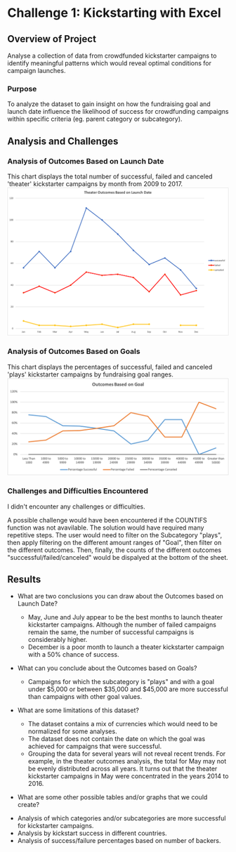 # Challenge 1: Kickstarting with Excel

## Overview of Project
Analyse a collection of data from crowdfunded kickstarter campaigns to identify meaningful patterns which would reveal optimal conditions for campaign launches.

### Purpose
To analyze the dataset to gain insight on how the fundraising goal and launch date influence the likelihood of success for crowdfunding campaigns within specific criteria (eg. parent category or subcategory).

## Analysis and Challenges
        
        
### Analysis of Outcomes Based on Launch Date
   This chart displays the total number of successful, failed and canceled 'theater' kickstarter campaigns by month from 2009 to 2017. 
   ![Theater_Outcomes_vs_Launch](https://github.com/Hala-INTJ/Kickstarter-analysis/blob/main/Theater_Outcomes_vs_Launch.png)

### Analysis of Outcomes Based on Goals
   This chart displays the percentages of successful, failed and canceled 'plays' kickstarter campaigns by fundraising goal ranges.
   ![Outcomes_vs_Goals](https://github.com/Hala-INTJ/Kickstarter-analysis/blob/main/Outcomes_vs_Goals.png)
    
### Challenges and Difficulties Encountered
I didn't encounter any challenges or difficulties. 

A possible challenge would have been encountered if the COUNTIFS function was not avavilable. The solution would have required many repetitive steps. The user would need to filter on the Subcategory "plays", then apply filtering on the different amount ranges of "Goal", then filter on the different outcomes. Then, finally, the counts of the different outcomes "successful/failed/canceled" would be dispalyed at the bottom of the sheet.    

## Results

- What are two conclusions you can draw about the Outcomes based on Launch Date?
   * May, June and July appear to be the best months to launch theater kickstarter campaigns. Although the number of failed campaigns remain the same, the number of successful campaigns is considerably higher.
   * December is a poor month to launch a theater kickstarter campaign with a 50% chance of success.  

- What can you conclude about the Outcomes based on Goals?
   * Campaigns for which the subcategory is "plays" and with a goal under $5,000 or between $35,000 and $45,000 are more successful than campaigns with other goal values.
    
- What are some limitations of this dataset?
    * The dataset contains a mix of currencies which would need to be normalized for some analyses.
    * The dataset does not contain the date on which the goal was achieved for campaigns that were successful.
    * Grouping the data for several years will not reveal recent trends. For example, in the theater outcomes analysis, the total for May may not be evenly distributed across all years. It turns out that the theater kickstarter campaigns in May were concentrated in the years 2014 to 2016.

- What are some other possible tables and/or graphs that we could create?
*  Analysis of which categories and/or subcategories are more successful for kickstarter campaigns.
*  Analysis by kickstart success in different countries.
*  Analysis of success/failure percentages based on number of backers.

